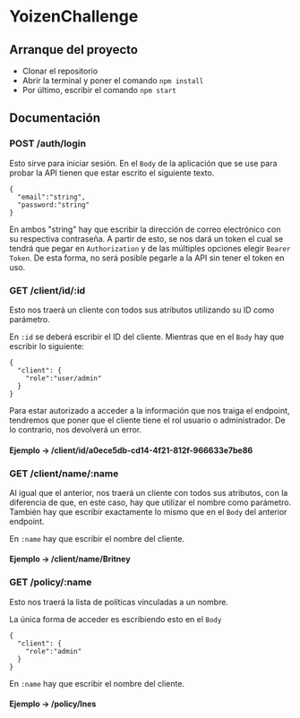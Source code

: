 # YoizenChallenge

## Arranque del proyecto

- Clonar el repositorio
- Abrir la terminal y poner el comando `npm install`
- Por último, escribir el comando `npm start`

## Documentación

### POST /auth/login

Esto sirve para iniciar sesión.
En el `Body` de la aplicación que se use para probar la API tienen que estar escrito el siguiente texto.

~~~
{
  "email":"string",
  "password:"string"
}
~~~

En ambos "string" hay que escribir la dirección de correo electrónico con su respectiva contraseña.
A partir de esto, se nos dará un token el cual se tendrá que pegar en `Authorization` y de las múltiples opciones elegir `Bearer Token`.
De esta forma, no será posible pegarle a la API sin tener el token en uso.

### GET /client/id/:id

Esto nos traerá un cliente con todos sus atributos utilizando su ID como parámetro.

En `:id` se deberá escribir el ID del cliente. Mientras que en el `Body` hay que escribir lo siguiente:

~~~
{
  "client": {
    "role":"user/admin"
  }
}
~~~

Para estar autorizado a acceder a la información que nos traiga el endpoint, tendremos que poner que el cliente tiene el rol usuario o administrador. De lo contrario,
nos devolverá un error.

#### Ejemplo -> /client/id/a0ece5db-cd14-4f21-812f-966633e7be86

### GET /client/name/:name

Al igual que el anterior, nos traerá un cliente con todos sus atributos, con la diferencia de que, en este caso, hay que utilizar el nombre como parámetro. También hay
que escribir exactamente lo mismo que en el `Body` del anterior endpoint.

En `:name` hay que escribir el nombre del cliente.

#### Ejemplo -> /client/name/Britney

### GET /policy/:name

Esto nos traerá la lista de políticas vinculadas a un nombre. 

La única forma de acceder es escribiendo esto en el `Body`

~~~
{
  "client": {
    "role":"admin"
  }
}
~~~

En `:name` hay que escribir el nombre del cliente.

#### Ejemplo -> /policy/Ines
